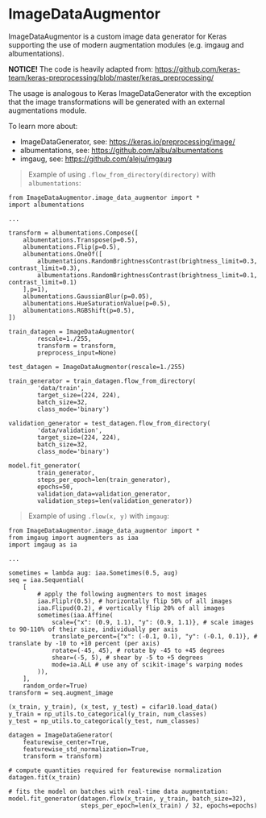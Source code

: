 # ImageDataAugmentor
ImageDataAugmentor is a custom image data generator for Keras supporting the use of modern augmentation modules (e.g. imgaug and albumentations).

**NOTICE!**
The code is heavily adapted from: https://github.com/keras-team/keras-preprocessing/blob/master/keras_preprocessing/

The usage is analogous to Keras ImageDataGenerator with the exception that the image transformations will be generated with an external augmentations module. 

To learn more about:
* ImageDataGenerator, see: https://keras.io/preprocessing/image/
* albumentations, see: https://github.com/albu/albumentations
* imgaug, see: https://github.com/aleju/imgaug


> Example of using `.flow_from_directory(directory)` with `albumentations`:

    from ImageDataAugmentor.image_data_augmentor import *
    import albumentations
    
    ...
        
    transform = albumentations.Compose([
        albumentations.Transpose(p=0.5),
        albumentations.Flip(p=0.5),
        albumentations.OneOf([
            albumentations.RandomBrightnessContrast(brightness_limit=0.3, contrast_limit=0.3),
            albumentations.RandomBrightnessContrast(brightness_limit=0.1, contrast_limit=0.1)
        ],p=1),
        albumentations.GaussianBlur(p=0.05),
        albumentations.HueSaturationValue(p=0.5),
        albumentations.RGBShift(p=0.5),
    ])
    
    train_datagen = ImageDataAugmentor(
            rescale=1./255,
            transform = transform,
            preprocess_input=None)
            
    test_datagen = ImageDataAugmentor(rescale=1./255)
    
    train_generator = train_datagen.flow_from_directory(
            'data/train',
            target_size=(224, 224),
            batch_size=32,
            class_mode='binary')
            
    validation_generator = test_datagen.flow_from_directory(
            'data/validation',
            target_size=(224, 224),
            batch_size=32,
            class_mode='binary')
            
    model.fit_generator(
            train_generator,
            steps_per_epoch=len(train_generator),
            epochs=50,
            validation_data=validation_generator,
            validation_steps=len(validation_generator))


> Example of using `.flow(x, y)` with `imgaug`:
    
    from ImageDataAugmentor.image_data_augmentor import *
    from imgaug import augmenters as iaa
    import imgaug as ia
    
    ...
    
    sometimes = lambda aug: iaa.Sometimes(0.5, aug)
    seq = iaa.Sequential(
        [
            # apply the following augmenters to most images
            iaa.Fliplr(0.5), # horizontally flip 50% of all images
            iaa.Flipud(0.2), # vertically flip 20% of all images
            sometimes(iaa.Affine(
                scale={"x": (0.9, 1.1), "y": (0.9, 1.1)}, # scale images to 90-110% of their size, individually per axis
                translate_percent={"x": (-0.1, 0.1), "y": (-0.1, 0.1)}, # translate by -10 to +10 percent (per axis)
                rotate=(-45, 45), # rotate by -45 to +45 degrees
                shear=(-5, 5), # shear by -5 to +5 degrees
                mode=ia.ALL # use any of scikit-image's warping modes
            )),
        ],
        random_order=True)    
    transform = seq.augment_image
    
    (x_train, y_train), (x_test, y_test) = cifar10.load_data()
    y_train = np_utils.to_categorical(y_train, num_classes)
    y_test = np_utils.to_categorical(y_test, num_classes)
    
    datagen = ImageDataGenerator(
        featurewise_center=True,
        featurewise_std_normalization=True,
        transform = transform)
    
    # compute quantities required for featurewise normalization
    datagen.fit(x_train)
    
    # fits the model on batches with real-time data augmentation:
    model.fit_generator(datagen.flow(x_train, y_train, batch_size=32),
                        steps_per_epoch=len(x_train) / 32, epochs=epochs)
    
